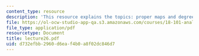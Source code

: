 ```yaml
---
content_type: resource
description: 'This resource explains the topics: proper maps and degree.'
file: https://ol-ocw-studio-app-qa.s3.amazonaws.com/courses/18-101-analysis-ii-fall-2005/d732efbb2960d6eaf4b0a8f02dc846d7_lecture26.pdf
file_type: application/pdf
resourcetype: Document
title: lecture26.pdf
uid: d732efbb-2960-d6ea-f4b0-a8f02dc846d7
---
```

